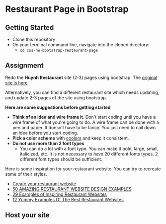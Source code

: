 
# Restaurant Page in Bootstrap 

## Getting Started 
- Clone this repository
- On your terminal command line, navigate into the cloned directory: 
    - `cd css-hw-bootstrap-restaurant-page`

## Assignment
Redo the **Huynh Restaurant** site (2-3) pages using bootstrap. 
The [original site is here](https://huynhrestauranthouston.com/)


Alternatively, you can find a different restaurant site which needs updating, and update 2-3 pages of the site using bootstrap.

**Here are some suggestions before getting started**

- **Think of an idea and wire frame it**. Don't start coding until you have a wire frame of what you're going to do.  A wire frame can be done with a pen and paper. It doesn't have to be fancy.  You just need to nail down an idea before you start coding. 
- **Pick a color scheme** with [coolors](https://coolors.co/palettes/trending) and keep it consistent.
- **Do not use more than 2 font types** 
    - You can do a lot with a font type.  You can make it bold, large, small, italicized, etc.  It is not necessary to have 20 different fonts types.  2 different font types should be sufficient. 


Here is some inspiration for your restaurant website.  You can try to recreate some of their styles.  
- [Create your restaurant website](https://www.squarespace.com/tour/restaurant-websites/?channel=pnb&subchannel=go&campaign=pnb-dr-go-us-en-verticals-bmm-blog-exp&subcampaign=(verticals-restaurant_restaurant-website_bmm)&utm_source=google&utm_medium=pnb&utm_campaign=pnb-dr-go-us-en-verticals-bmm&utm_term=%2Brestaurant%20%2Bwebsite&gclid=CjwKCAjwxLH3BRApEiwAqX9areGg6kGg84cPh7Q9jPFBdAvY_f-vWUy8Pg5b0mo5rkqdMGy-eLoeUBoChYwQAvD_BwE)
- [50 AMAZING RESTAURANT WEBSITE DESIGN EXAMPLES](https://restaurantden.com/50-amazing-restaurant-website-design-examples/)
- [29 Examples of Inspiring Restaurant Websites](https://www.sitebuilderreport.com/inspiration/restaurant-websites)
- [12 Yummy Examples Of The Best Restaurant Websites](https://vintage.agency/blog/12-yummy-examples-of-the-best-restaurant-websites/)


## Host your site
